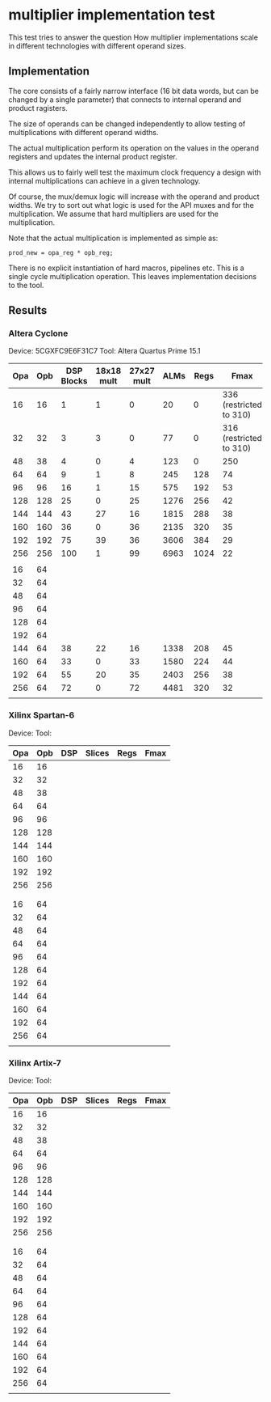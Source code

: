 # multiplier implementation test #
This test tries to answer the question How multiplier implementations
scale in different technologies with different operand sizes.

## Implementation ##
The core consists of a fairly narrow interface (16 bit data words, but
can be changed by a single parameter) that connects to internal operand
and product ragisters.

The size of operands can be changed independently to allow testing of
multiplications with different operand widths.

The actual multiplication perform its operation on the values in the
operand registers and updates the internal product register.

This allows us to fairly well test the maximum clock frequency a design
with internal multiplications can achieve in a given technology.

Of course, the mux/demux logic will increase with the operand and product
widths. We try to sort out what logic is used for the API muxes and for
the multiplication. We assume that hard multipliers are used for the
multiplication.


Note that the actual multiplication is implemented as simple as:

    prod_new = opa_reg * opb_reg;

There is no explicit instantiation of hard macros, pipelines etc. This
is a single cycle multiplication operation. This leaves implementation
decisions to the tool.


## Results ##
### Altera Cyclone ###

Device: 5CGXFC9E6F31C7
Tool: Altera Quartus Prime 15.1

| Opa | Opb | DSP Blocks | 18x18 mult | 27x27 mult | ALMs | Regs | Fmax                  |
|-----|-----|------------|------------|------------|------|------|-----------------------|
|16   |16   |1           |1           |0           |20    |0     |336 (restricted to 310)|
|32   |32   |3           |3           |0           |77    |0     |316 (restricted to 310)|
|48   |38   |4           |0           |4           |123   |0     |250                    |
|64   |64   |9           |1           |8           |245   |128   |74                     |
|96   |96   |16          |1           |15          |575   |192   |53                     |
|128  |128  |25          |0           |25          |1276  |256   |42                     |
|144  |144  |43          |27          |16          |1815  |288   |38                     |
|160  |160  |36          |0           |36          |2135  |320   |35                     |
|192  |192  |75          |39          |36          |3606  |384   |29                     |
|256  |256  |100         |1           |99          |6963  |1024  |22                     |
|     |     |            |            |            |      |      |                       |
|16   |64   |            |            |            |      |      |                       |
|32   |64   |            |            |            |      |      |                       |
|48   |64   |            |            |            |      |      |                       |
|96   |64   |            |            |            |      |      |                       |
|128  |64   |            |            |            |      |      |                       |
|192  |64   |            |            |            |      |      |                       |
|144  |64   |38          |22          |16          |1338  |208   |45                     |
|160  |64   |33          |0           |33          |1580  |224   |44                     |
|192  |64   |55          |20          |35          |2403  |256   |38                     |
|256  |64   |72          |0           |72          |4481  |320   |32                     |
|     |     |            |            |            |      |      |                       |


### Xilinx Spartan-6 ###

Device:
Tool:

| Opa | Opb | DSP         | Slices | Regs | Fmax |
|-----|-----|-------------|--------|------|------|
|16   |16   |             |        |      |      |
|32   |32   |             |        |      |      |
|48   |38   |             |        |      |      |
|64   |64   |             |        |      |      |
|96   |96   |             |        |      |      |
|128  |128  |             |        |      |      |
|144  |144  |             |        |      |      |
|160  |160  |             |        |      |      |
|192  |192  |             |        |      |      |
|256  |256  |             |        |      |      |
|     |     |             |        |      |      |
|     |     |             |        |      |      |
|16   |64   |             |        |      |      |
|32   |64   |             |        |      |      |
|48   |64   |             |        |      |      |
|64   |64   |             |        |      |      |
|96   |64   |             |        |      |      |
|128  |64   |             |        |      |      |
|192  |64   |             |        |      |      |
|144  |64   |             |        |      |      |
|160  |64   |             |        |      |      |
|192  |64   |             |        |      |      |
|256  |64   |             |        |      |      |
|     |     |             |        |      |      |


### Xilinx Artix-7 ###

Device:
Tool:

| Opa | Opb | DSP         | Slices | Regs | Fmax |
|-----|-----|-------------|--------|------|------|
|16   |16   |             |        |      |      |
|32   |32   |             |        |      |      |
|48   |38   |             |        |      |      |
|64   |64   |             |        |      |      |
|96   |96   |             |        |      |      |
|128  |128  |             |        |      |      |
|144  |144  |             |        |      |      |
|160  |160  |             |        |      |      |
|192  |192  |             |        |      |      |
|256  |256  |             |        |      |      |
|     |     |             |        |      |      |
|     |     |             |        |      |      |
|16   |64   |             |        |      |      |
|32   |64   |             |        |      |      |
|48   |64   |             |        |      |      |
|64   |64   |             |        |      |      |
|96   |64   |             |        |      |      |
|128  |64   |             |        |      |      |
|192  |64   |             |        |      |      |
|144  |64   |             |        |      |      |
|160  |64   |             |        |      |      |
|192  |64   |             |        |      |      |
|256  |64   |             |        |      |      |
|     |     |             |        |      |      |
